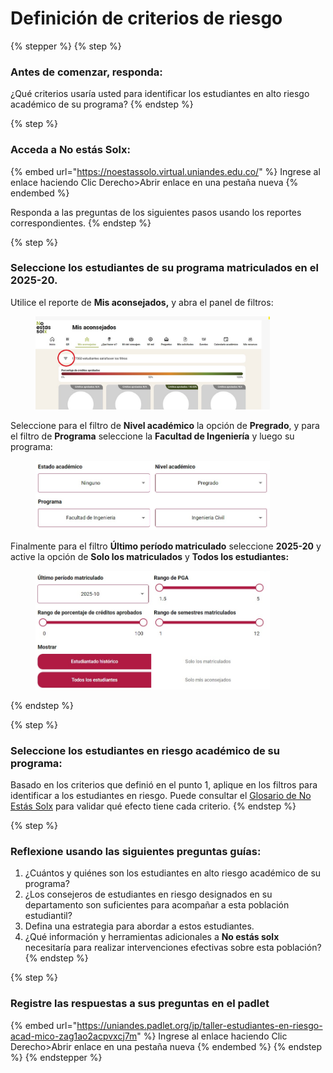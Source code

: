 # Definición de criterios de riesgo

{% stepper %}
{% step %}
### Antes de comenzar, responda:

¿Qué criterios usaría usted para identificar los estudiantes en alto riesgo académico de su programa?
{% endstep %}

{% step %}
### Acceda a No estás Solx:

{% embed url="https://noestassolo.virtual.uniandes.edu.co/" %}
Ingrese al enlace haciendo Clic Derecho>Abrir enlace en una pestaña nueva
{% endembed %}

Responda a las preguntas de los siguientes pasos usando los reportes correspondientes.
{% endstep %}

{% step %}
### Seleccione los estudiantes de su programa matriculados en el 2025-20.

Utilice el reporte de **Mis aconsejados,** y abra el panel de filtros:

<figure><img src="../.gitbook/assets/image (24).png" alt="" width="375"><figcaption></figcaption></figure>

Seleccione para el filtro de **Nivel académico** la opción de **Pregrado**, y para el filtro de **Programa** seleccione la **Facultad de Ingeniería** y luego su programa:

<figure><img src="../.gitbook/assets/image (25).png" alt="" width="375"><figcaption></figcaption></figure>

Finalmente para el filtro **Último período matriculado** seleccione **2025-20** y active la opción de **Solo los matriculados** y **Todos los estudiantes:**

<figure><img src="../.gitbook/assets/image (26).png" alt="" width="375"><figcaption></figcaption></figure>
{% endstep %}

{% step %}
### Seleccione los estudiantes en riesgo académico de su programa:

Basado en los criterios que definió en el punto 1, aplique en los filtros para identificar a los estudiantes en riesgo. Puede consultar el [Glosario de No Estás Solx](../glosario-no-estas-solx.md) para validar qué efecto tiene cada criterio.
{% endstep %}

{% step %}
### Reflexione usando las siguientes preguntas guías:

1. ¿Cuántos y quiénes son los estudiantes en alto riesgo académico de su programa?
2. ¿Los consejeros de estudiantes en riesgo designados en su departamento son suficientes para acompañar a esta población estudiantil?
3. Defina una estrategia para abordar a estos estudiantes.
4. ¿Qué información y herramientas adicionales a **No estás solx** necesitaría para realizar intervenciones efectivas sobre esta población?
{% endstep %}

{% step %}
### Registre las respuestas a sus preguntas en el padlet

{% embed url="https://uniandes.padlet.org/jp/taller-estudiantes-en-riesgo-acad-mico-zag1ao2acpvxcj7m" %}
Ingrese al enlace haciendo Clic Derecho>Abrir enlace en una pestaña nueva
{% endembed %}
{% endstep %}
{% endstepper %}

